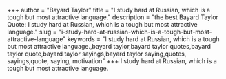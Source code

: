 +++
author = "Bayard Taylor"
title = "I study hard at Russian, which is a tough but most attractive language."
description = "the best Bayard Taylor Quote: I study hard at Russian, which is a tough but most attractive language."
slug = "i-study-hard-at-russian-which-is-a-tough-but-most-attractive-language"
keywords = "I study hard at Russian, which is a tough but most attractive language.,bayard taylor,bayard taylor quotes,bayard taylor quote,bayard taylor sayings,bayard taylor saying,quotes, sayings,quote, saying, motivation"
+++
I study hard at Russian, which is a tough but most attractive language.
